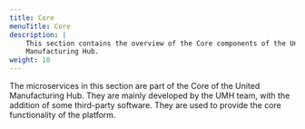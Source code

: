 ```yaml
---
title: Core
menuTitle: Core
description: |
    This section contains the overview of the Core components of the United
    Manufacturing Hub.
weight: 10
---
```


The microservices in this section are part of the Core of the United Manufacturing
Hub. They are mainly developed by the UMH team, with the addition of some
third-party software. They are used to provide the core functionality of the
platform.
